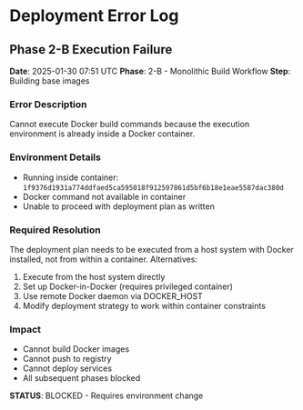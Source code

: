 # Deployment Error Log

## Phase 2-B Execution Failure

**Date**: 2025-01-30 07:51 UTC
**Phase**: 2-B - Monolithic Build Workflow
**Step**: Building base images

### Error Description
Cannot execute Docker build commands because the execution environment is already inside a Docker container.

### Environment Details
- Running inside container: `1f9376d1931a774ddfaed5ca595018f912597861d5bf6b18e1eae5587dac380d`
- Docker command not available in container
- Unable to proceed with deployment plan as written

### Required Resolution
The deployment plan needs to be executed from a host system with Docker installed, not from within a container. Alternatives:
1. Execute from the host system directly
2. Set up Docker-in-Docker (requires privileged container)
3. Use remote Docker daemon via DOCKER_HOST
4. Modify deployment strategy to work within container constraints

### Impact
- Cannot build Docker images
- Cannot push to registry
- Cannot deploy services
- All subsequent phases blocked

**STATUS**: BLOCKED - Requires environment change